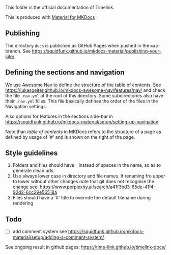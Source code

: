 This folder is the official documentation of Timelink.

This is produced with [Material for MKDocs](https://squidfunk.github.io/mkdocs-material/)

## Publishing

The directory `docs` is  published as  GitHub Pages when pushed in the `main` branch. See https://squidfunk.github.io/mkdocs-material/publishing-your-site/

## Defining the sections and navigation

We use  [Awesome Nav](https://lukasgeiter.github.io/mkdocs-awesome-nav/) to define the structure of the table of contents. See  https://lukasgeiter.github.io/mkdocs-awesome-nav/features/nav/ and check the file `.nav.yml` at the root of this directory. Some subdirectories also have their `.nav.yml` fiiles. This file basically defines the order of the files in the Navigation settings.

Also options for features in the sections side-bar in https://squidfunk.github.io/mkdocs-material/setup/setting-up-navigation

Note than _table of contents_ in MKDocs refers to the structure of a page as defined by usage of '#' and is shown on the right of the page.

## Style guidelines

1. Folders and files should have _ instead of spaces in the name, so as to generate clean urls.
2. Use always lower case in directory and file names. If renaming fro upper to lower without other changes note that git does not recognise the change see: https://www.perplexity.ai/search/a41f3bd3-65de-41f4-92d2-6cc29e56518a
3. Files should have a '#' title to override the default filename during rendering

## Todo

- [ ] add comment system see https://squidfunk.github.io/mkdocs-material/setup/adding-a-comment-system/

See ongoing result in github pages: https://time-link.github.io/timelink-docs/
